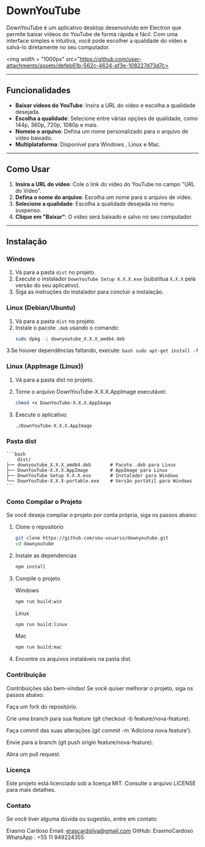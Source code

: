 # DownYouTube

DownYouTube é um aplicativo desktop desenvolvido em Electron que permite baixar vídeos do YouTube de forma rápida e fácil. Com uma interface simples e intuitiva, você pode escolher a qualidade do vídeo e salvá-lo diretamente no seu computador.

<img width = "1000px" src="https://github.com/user-attachments/assets/defeb61b-562c-4624-af3e-108227d73d7c>


---

## Funcionalidades

- **Baixar vídeos do YouTube**: Insira a URL do vídeo e escolha a qualidade desejada.
- **Escolha a qualidade**: Selecione entre várias opções de qualidade, como 144p, 360p, 720p, 1080p e mais.
- **Nomeie o arquivo**: Defina um nome personalizado para o arquivo de vídeo baixado.
- **Multiplataforma**: Disponível para Windows , Linux e Mac.

---

## Como Usar

1. **Insira a URL do vídeo**: Cole o link do vídeo do YouTube no campo "URL do Vídeo".
2. **Defina o nome do arquivo**: Escolha um nome para o arquivo de vídeo.
3. **Selecione a qualidade**: Escolha a qualidade desejada no menu suspenso.
4. **Clique em "Baixar"**: O vídeo será baixado e salvo no seu computador.

---

## Instalação

### Windows

1. Vá para a pasta `dist` no  projeto.
2. Execute o instalador `DownYouTube Setup X.X.X.exe` (substitua `X.X.X` pela versão do seu aplicativo).
3. Siga as instruções do instalador para concluir a instalação.

### Linux (Debian/Ubuntu)

1. Vá para a pasta `dist` no  projeto.
2. Instale o pacote `.deb` usando o comando:
   ```bash
   sudo dpkg -i downyoutube_X.X.X_amd64.deb
   ```
3.Se houver dependências faltando, execute:
    ```bash
    sudo apt-get install -f
    ```
### Linux (AppImage (Linux))  

1. Vá para a pasta dist no projeto.

2. Torne o arquivo DownYouTube-X.X.X.AppImage executável:
    ```bash
    chmod +x DownYouTube-X.X.X.AppImage
    ```

3. Execute o aplicativo:
    ```bash
    ./DownYouTube-X.X.X.AppImage
    ```
### Pasta dist
    ```bash
        dist/
    ├── downyoutube_X.X.X_amd64.deb       # Pacote .deb para Linux
    ├── DownYouTube-X.X.X.AppImage        # AppImage para Linux
    ├── DownYouTube Setup X.X.X.exe       # Instalador para Windows
    └── DownYouTube-X.X.X-portable.exe    # Versão portátil para Windows
    ``` 

### Como Compilar o Projeto

Se você deseja compilar o projeto por conta própria, siga os passos abaixo:

1. Clone o repositorio

    ```bash
    git clone https://github.com/seu-usuario/downyoutube.git
    cd downyoutube
    ```
2. Instale as dependencias

    ```bash
    npm install
    ```
3. Compile o projeto

    Windows
    ```bash
    npm run build:win
    ```
    Linux
    ```bash
    npm run build:linux
    ```
    Mac
    ```bash
    npm run build:mac
    ```
4. Encontre os arquivos instaláveis na pasta dist.

### Contribuição
Contribuições são bem-vindas! Se você quiser melhorar o projeto, siga os passos abaixo:

Faça um fork do repositório.

Crie uma branch para sua feature (git checkout -b feature/nova-feature).

Faça commit das suas alterações (git commit -m 'Adiciona nova feature').

Envie para a branch (git push origin feature/nova-feature).

Abra um pull request.

### Licença
Este projeto está licenciado sob a licença MIT. Consulte o arquivo LICENSE para mais detalhes.

### Contato
Se você tiver alguma dúvida ou sugestão, entre em contato:

Erasmo Cardoso
Email: erascardsilva@gmail.com
GitHub: ErasmoCardoso
WhatsApp : +55 11 949224355
